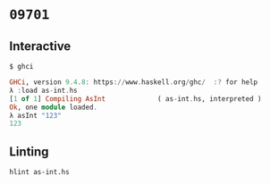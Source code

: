 # `09701`

## Interactive

```console
$ ghci
```
```haskell
GHCi, version 9.4.8: https://www.haskell.org/ghc/  :? for help
λ :load as-int.hs
[1 of 1] Compiling AsInt             ( as-int.hs, interpreted )
Ok, one module loaded.
λ asInt "123"
123
```

## Linting

```console
hlint as-int.hs
```
